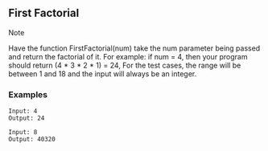 ## First Factorial
> [!NOTE]
> Have the function FirstFactorial(num) take the num parameter being passed and return the factorial of it. For example: if num = 4, then your program should return (4 * 3 * 2 * 1) = 24, For the test cases, the range will be between 1 and 18 and the input will always be an integer.

### Examples
```
Input: 4
Output: 24
```
```
Input: 8
Output: 40320
```